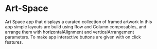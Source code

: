 # Art-Space
Art Space app that displays a curated collection of framed artwork
In this app simple layouts are build using Row and Column composables, and arrange them with horizontalAlignment and verticalArrangement parameters.
To make app interactive buttons are given with on click features.

